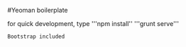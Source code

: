 #Yeoman boilerplate

for quick development, type
		'''npm install''
		'''grunt serve'''

	Bootstrap included


